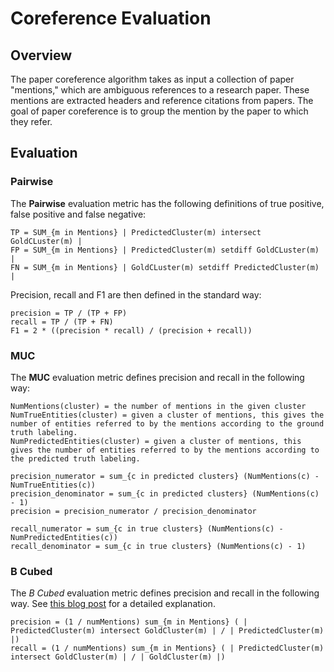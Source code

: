 # Coreference Evaluation #

## Overview ##

The paper coreference algorithm takes as input a collection of paper "mentions," which are ambiguous references to a research paper. These mentions are extracted headers and reference citations from papers. The goal of paper coreference is to group the mention by the paper to which they refer.

## Evaluation ##

### Pairwise ###

The __Pairwise__ evaluation metric has the following definitions of true positive, false positive and false negative:

```
TP = SUM_{m in Mentions} | PredictedCluster(m) intersect GoldCLuster(m) |
FP = SUM_{m in Mentions} | PredictedCluster(m) setdiff GoldCLuster(m) |
FN = SUM_{m in Mentions} | GoldCLuster(m) setdiff PredictedCluster(m) |
```
 
Precision, recall and F1 are then defined in the standard way:

```
precision = TP / (TP + FP)
recall = TP / (TP + FN)
F1 = 2 * ((precision * recall) / (precision + recall))
```

### MUC ###

The __MUC__ evaluation metric defines precision and recall in the following way:


```
NumMentions(cluster) = the number of mentions in the given cluster
NumTrueEntities(cluster) = given a cluster of mentions, this gives the number of entities referred to by the mentions according to the ground truth labeling.
NumPredictedEntities(cluster) = given a cluster of mentions, this gives the number of entities referred to by the mentions according to the predicted truth labeling.
```

```
precision_numerator = sum_{c in predicted clusters} (NumMentions(c) - NumTrueEntities(c))
precision_denominator = sum_{c in predicted clusters} (NumMentions(c) - 1)
precision = precision_numerator / precision_denominator
```

```
recall_numerator = sum_{c in true clusters} (NumMentions(c) - NumPredictedEntities(c))
recall_denominator = sum_{c in true clusters} (NumMentions(c) - 1)
```

### B Cubed ###

The _B Cubed_ evaluation metric defines precision and recall in the following way. See [this blog post](http://brenocon.com/blog/2013/08/probabilistic-interpretation-of-the-b3-coreference-resolution-metric/) for a detailed explanation.

```
precision = (1 / numMentions) sum_{m in Mentions} ( | PredictedCluster(m) intersect GoldCluster(m) | / | PredictedCluster(m) |)
recall = (1 / numMentions) sum_{m in Mentions} ( | PredictedCluster(m) intersect GoldCluster(m) | / | GoldCluster(m) |)
```
